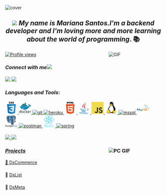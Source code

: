  ![cover](https://github.com/maririb749/maririb749/assets/85500087/bbdc8787-7a7a-401f-a2fd-c0b86e4acc6d)
 
####

<div align= "center">
  
 ## <img src="https://github.com/maririb749/maririb749/assets/85500087/75d62f63-560b-4c5b-8f31-263a3dd9ff12" width="30px"> ***My name is Mariana Santos.I'm a backend developer and I'm loving more and more learning about the world of programming***. :books:
 
 ####
  
</div> 

####

 <img align="right" alt=" GIF" src="https://github.com/maririb749/maririb749/assets/85500087/46eddf9e-33ea-432c-88fa-4331a711d258"  width="170" />

####


<div align= "left">
  
[![Profile views](https://komarev.com/ghpvc/?username=maririb749)](https://github.com/maririb749)

  
</div> 

###  ***Connect with me***<img src="https://github.com/TheDudeThatCode/TheDudeThatCode/blob/master/Assets/Handshake.gif" height="32px">


####

<div align ="left">
<a href="https://www.linkedin.com/in/mariana-santos-39562a22b/"(https://www.linkedin.com/in/mariana-santos2322/)" target="_blank"><img src="https://img.shields.io/badge/-LinkedIn-%230077B5?style=for-the-badge&logo=linkedin&logoColor=white" target="_blank"></a> <a href = "mailto:contato@maririb749"><img src="https://img.shields.io/badge/Gmail-D14836?style=for-the-badge&logo=gmail&logoColor=white" target="_blank"></a>    
 </div>
 
 

####

  
###  <h3 align="left">***Languages and Tools***:</h3>

####
  
<p align="left"> <a href="https://www.w3schools.com/css/" target="_blank" rel="noreferrer"> <img src="https://raw.githubusercontent.com/devicons/devicon/master/icons/css3/css3-original-wordmark.svg" alt="css3" width="40" height="40"/> </a> <a href="https://www.docker.com/" target="_blank" rel="noreferrer"> <img src="https://raw.githubusercontent.com/devicons/devicon/master/icons/docker/docker-original-wordmark.svg" alt="docker" width="40" height="40"/> </a> <a href="https://git-scm.com/" target="_blank" rel="noreferrer"> <img src="https://www.vectorlogo.zone/logos/git-scm/git-scm-icon.svg" alt="git" width="40" height="40"/> </a> <a href="https://heroku.com" target="_blank" rel="noreferrer"> <img src="https://www.vectorlogo.zone/logos/heroku/heroku-icon.svg" alt="heroku" width="40" height="40"/> </a> <a href="https://www.w3.org/html/" target="_blank" rel="noreferrer"> <img src="https://raw.githubusercontent.com/devicons/devicon/master/icons/html5/html5-original-wordmark.svg" alt="html5" width="40" height="40"/> </a> <a href="https://www.java.com" target="_blank" rel="noreferrer"> <img src="https://raw.githubusercontent.com/devicons/devicon/master/icons/java/java-original.svg" alt="java" width="40" height="40"/> </a> <a href="https://developer.mozilla.org/en-US/docs/Web/JavaScript" target="_blank" rel="noreferrer"> <img src="https://raw.githubusercontent.com/devicons/devicon/master/icons/javascript/javascript-original.svg" alt="javascript" width="40" height="40"/> </a> <a href="https://www.linux.org/" target="_blank" rel="noreferrer"> <img src="https://raw.githubusercontent.com/devicons/devicon/master/icons/linux/linux-original.svg" alt="linux" width="40" height="40"/> </a> <a href="https://www.microsoft.com/en-us/sql-server" target="_blank" rel="noreferrer"> <img src="https://www.svgrepo.com/show/303229/microsoft-sql-server-logo.svg" alt="mssql" width="40" height="40"/> </a> <a href="https://www.mysql.com/" target="_blank" rel="noreferrer"> <img src="https://raw.githubusercontent.com/devicons/devicon/master/icons/mysql/mysql-original-wordmark.svg" alt="mysql" width="40" height="40"/> </a> <a href="https://www.postgresql.org" target="_blank" rel="noreferrer"> <img src="https://raw.githubusercontent.com/devicons/devicon/master/icons/postgresql/postgresql-original-wordmark.svg" alt="postgresql" width="40" height="40"/> </a> <a href="https://postman.com" target="_blank" rel="noreferrer"> <img src="https://www.vectorlogo.zone/logos/getpostman/getpostman-icon.svg" alt="postman" width="40" height="40"/> </a> <a href="https://reactjs.org/" target="_blank" rel="noreferrer"> <img src="https://raw.githubusercontent.com/devicons/devicon/master/icons/react/react-original-wordmark.svg" alt="react" width="40" height="40"/> </a> <a href="https://spring.io/" target="_blank" rel="noreferrer"> <img src="https://www.vectorlogo.zone/logos/springio/springio-icon.svg" alt="spring" width="40" height="40"/> </a> </p>

####

   <div align ="left">
    <a href="https://github.com/maririb749">
    <img height="150em" src="https://github-readme-stats.vercel.app/api/top-langs/?username=maririb749&layout=compact&langs_count=7&theme=dark"/> <img height="150em"src="https://github-readme-stats.vercel.app/api?username=maririb749&show_icons=true&theme=dark&include_all_commits=true&count_private=true"/>
   </div>
 
 ####
 
 ###  ***Projects***<img align="right" alt="PC GIF" src="https://github.com/maririb749/maririb749/assets/85500087/aed93e08-7664-40b6-9eab-444773864d9a" width="170" />
 
 ####
 
  🔭 [DsCommerce](https://github.com/maririb749/dscommerce1)
 ###
 
  🔭 [DsList](https://github.com/maririb749/dslist)
 
###
 
  🔭 [DsMeta](https://github.com/maririb749/dsmeta)

 
   




 









